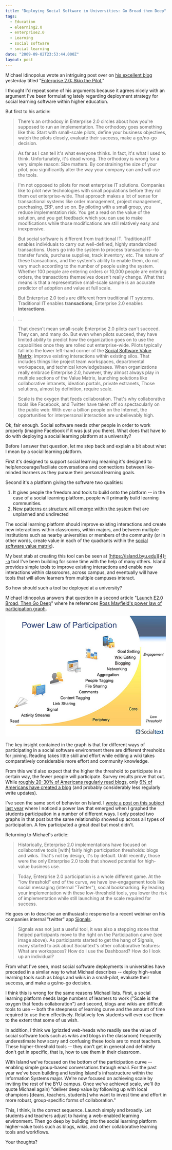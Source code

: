 ```yaml
---
title: "Deploying Social Software in Universities: Go Broad then Deep"
tags:
  - Education
  - elearning2.0
  - enterprise2.0
  - Learning
  - social software
  - social learning
date: "2009-09-02T23:53:44.000Z"
layout: post
---
```


Michael Idinopolus wrote an intriguing post over on [his excellent blog][0] yesterday titled "[Enterprise 2.0: Skip the Pilot.][1]"

I thought I'd repeat some of his arguments because it agrees nicely with an argument I've been formulating lately regarding deployment strategy for social learning software within higher education.

But first to his article:

> There's an orthodoxy in Enterprise 2.0 circles about how you're supposed to run an implementation. The orthodoxy goes something like this: Start with small-scale pilots, define your business objectives, watch the pilots closely, evaluate their success, make a go/no-go decision.

> As far as I can tell it's what everyone thinks. In fact, it's what I used to think. Unfortunately, it's dead wrong. The orthodoxy is wrong for a very simple reason: Size matters. By constraining the size of your pilot, you significantly alter the way your company can and will use the tools.

> I'm not opposed to pilots for most enterprise IT solutions. Companies like to pilot new technologies with small populations before they roll them out enterprise-wide. That approach makes a lot of sense for transactional systems like order management, project management, purchasing, ERP, and so on. By piloting with a small group, you reduce implementation risk. You get a read on the value of the solution, and you get feedback which you can use to make modifications while those modifications are still relatively easy and inexpensive.

> But social software is different from traditional IT. Traditional IT enables individuals to carry out well-defined, highly standardized transactions. Users go into the system to process transactions--to transfer funds, purchase supplies, track inventory, etc. The nature of these transactions, and the system's ability to enable them, do not vary much according to the number of people using the system. Whether 100 people are entering orders or 10,000 people are entering orders, the transactions themselves doesn't really change. What that means is that a representative small-scale sample is an accurate predictor of adoption and value at full scale.

> But Enterprise 2.0 tools are different from traditional IT systems. Traditional IT enables **transactions**; Enterprise 2.0 enables **interactions**.

> ...

> That doesn't mean small-scale Enterprise 2.0 pilots can't succeed. They can, and many do. But even when pilots succeed, they have limited ability to predict how the organization goes on to use the capabilities once they are rolled out enterprise-wide. Pilots typically fall into the lower left-hand corner of the [Social Software Value Matrix][2]: improve existing interactions within existing silos. That includes things like project team workspaces, departmental workspaces, and technical knowledgebases. When organizations really embrace Enterprise 2.0, however, they almost always play in multiple sections of the Value Matrix, launching solutions like collaborative intranets, ideation portals, private extranets, Those solutions, almost by definition, require scale.

> Scale is the oxygen that feeds collaboration. That's why collaborative tools like Facebook, and Twitter have taken off so spectacularly on the public web: With over a billion people on the Internet, the opportunities for interpersonal interaction are unbelievably high.

Ok, fair enough. Social software needs other people in order to work properly (imagine Facebook if it was just you there). What does that have to do with deploying a social learning platform at a university?

Before I answer that question, let me step back and explain a bit about what I mean by a social learning platform.

First it's designed to support social learning meaning it's designed to help/encourage/faciliate conversations and connections between like-minded learners as they pursue their personal learning goals.

Second it's a platform giving the software two qualities:

1. It gives people the freedom and tools to build onto the platform -- in the case of a social learning platform, people will primarily build learning communities.
2. [New patterns or structure will emerge within the system][3] that are unplanned and undirected

The social learning platform should improve existing interactions and create new interactions within classrooms, within majors, and between multiple institutions such as nearby universities or members of the community (or in other words, create value in each of the quadrants within the [social software value matrix][2]).

My best stab at creating this tool can be seen at [https://island.byu.edu][4]--a tool I've been building for some time with the help of many others. Island provides simple tools to improve existing interactions and enable new interactions within classrooms, across campus, and eventually will have tools that will allow learners from multiple campuses interact.

So how should such a tool be deployed at a university?

Michael Idinopolus answers that question in a second article "[Launch E2.0 Broad, Then Go Deep][5]" where he references [Ross Mayfield's power law of participation graph][6].

[![](./power-law-participation.jpg)][5]

The key insight contained in the graph is that for different ways of participating in a social software environment there are different thresholds for joining. Reading takes little skill and effort while editing a wiki takes comparatively considerable more effort and community knowledge.

From this we'd also expect that the higher the threshold to participate in a certain way, the fewer people will participate. Survey results prove that out. While [roughly 20-30% of Americans regularly read blogs][7], only [6% of Americans have created a blog][8] (and probably considerably less regularly write updates).

I've seen the same sort of behavior on Island. I [wrote a post on this subject last year][9] where I noticed a power law that emerged when I graphed the students participation in a number of different ways. I only posted two graphs in that post but the same relationship showed up across all types of participation. A few participated a great deal but most didn't.

Returning to Michael's article:

> Historically, Enterprise 2.0 implementations have focused on collaborative tools [with] fairly high participation thresholds: blogs and wikis. That's not by design, it's by default. Until recently, those were the only Enterprise 2.0 tools that showed potential for high-value business use.

> Today, Enterprise 2.0 participation is a whole different game. At the "low threshold" end of the curve, we have low-engagement tools like social messaging (internal "Twitter"), social bookmarking. By leading your implementation with these low-threshold tools, you lower the risk of implementation while still launching at the scale required for success.

He goes on to describe an enthusiastic response to a recent webinar on his companies internal "twitter" app [Signals][10].

> Signals was not just a useful tool, it was also a stepping stone that helped participants move to the right on the Participation curve (see image above). As participants started to get the hang of Signals, many started to ask about Socialtext's other collaborative features: What are workspaces? How do I use the Dashboard? How do I look up an individual?

From what I've seen, most social software deployments in universities have preceded in a similar way to what Michael describes -- deploy high-value learning tools such as blogs and wikis in a small-pilot, evaluate their success, and make a go/no-go decision.

I think this is wrong for the same reasons Michael lists. First, a social learning platform needs large numbers of learners to work ("Scale is the oxygen that feeds collaboration") and second, blogs and wikis are difficult tools to use -- both the steepness of learning curve and the amount of time required to use them effectively. Relatively few students will ever use them to the extent that some of us wish.

In addition, I think we (grizzled web-heads who readily see the value of social software tools such as wikis and blogs in the classroom) frequently underestimate how scary and confusing these tools are to most teachers. These higher-threshold tools -- they don't get in general and definitely don't get in specific, that is, how to use them in their classroom.

With Island we've focused on the bottom of the participation curve -- enabling simple group-based conversations through email. For the past year we've been building and testing Island's infrastructure within the Information Systems major. We're now focused on achieving scale by inviting the rest of the BYU campus. Once we've achieved scale, we'll (to quote Michael again) "deliver deep value by following up with local champions [deans, teachers, students] who want to invest time and effort in more robust, group-specific forms of collaboration."

This, I think, is the correct sequence. Launch simply and broadly. Let students and teachers adjust to having a web-enabled learning environment. Then go deep by building into the social learning platform higher-value tools such as blogs, wikis, and other collaborative learning tools and workflows.

Your thoughts?


[0]: http://michaeli.typepad.com/my_weblog/
[1]: http://michaeli.typepad.com/my_weblog/2009/08/enterprise-20-skip-the-pilot.html
[2]: http://michaeli.typepad.com/my_weblog/2009/04/the-social-software-value-matrix.html
[3]: http://andrewmcafee.org/2006/05/the_mechanisms_of_online_emergence/
[4]: https://island.byu.edu
[5]: http://michaeli.typepad.com/my_weblog/2009/09/launching-at-scale-.html
[6]: http://ross.typepad.com/blog/2006/04/power_law_of_pa.html
[7]: http://www.harrisinteractive.com/harris_poll/index.asp?PID=879
[8]: http://www.pewinternet.org/Commentary/2005/May/New-data-on-blogs-and-blogging.aspx
[9]: /power-law-graphs-from-classroom-community-website
[10]: http://www.socialtext.com/products/signals.php
